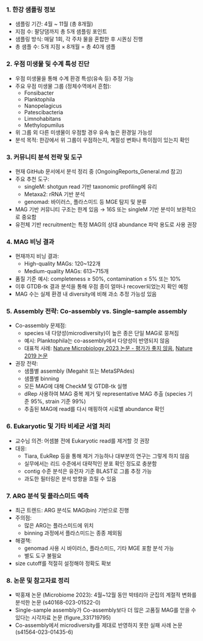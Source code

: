### 1. 한강 샘플링 정보
  - 샘플링 기간: 4월 ~ 11월 (총 8개월)
  - 지점 수: 팔당댐까지 총 5개 샘플링 포인트
  - 샘플링 방식: 매달 1회, 각 주차 물을 혼합한 후 시퀀싱 진행
  - 총 샘플 수: 5개 지점 × 8개월 = 총 40개 샘플

### 2. 우점 미생물 및 수계 특성 진단
  - 우점 미생물을 통해 수계 환경 특성(유속 등) 추정 가능
  - 주요 우점 미생물 그룹 (정체수역에서 흔함):
    - Fonsibacter
    - Planktophila
    - Nanopelagicus
    - Patescibacteria
    - Limnohabitans
    - Methylopumilus
  - 위 그룹 외 다른 미생물이 우점할 경우 유속 높은 환경일 가능성
  - 분석 목적: 한강에서 위 그룹이 우점하는지, 계절성 변화나 특이점이 있는지 확인

### 3. 커뮤니티 분석 전략 및 도구
  - 현재 GitHub 문서에서 분석 정리 중 (OngoingReports_General.md 참고)
  - 주요 추천 도구:
    - singleM: shotgun read 기반 taxonomic profiling에 유리
    - Metaxa2: rRNA 기반 분석
    - genomad: 바이러스, 플라스미드 등 MGE 탐지 및 분류
  - MAG 기반 커뮤니티 구조는 한계 있음 → 16S 또는 singleM 기반 분석이 보완적으로 중요함
  - 유전체 기반 recruitment는 특정 MAG의 상대 abundance 파악 용도로 사용 권장

### 4. MAG 비닝 결과
  - 현재까지 비닝 결과:
    - High-quality MAGs: 120~122개
    - Medium-quality MAGs: 613~715개
  - 품질 기준 예시: completeness ≥ 50%, contamination ≤ 5% 또는 10%
  - 이후 GTDB-tk 결과 분석을 통해 우점 종이 얼마나 recover되었는지 확인 예정
  - MAG 수는 실제 환경 내 diversity에 비해 과소 추정 가능성 있음

### 5. Assembly 전략: Co-assembly vs. Single-sample assembly
  - Co-assembly 문제점:
    - species 내 다양성(microdiversity)이 높은 종은 단일 MAG로 뭉쳐짐
    - 예시: Planktophila는 co-assembly에서 다양성이 반영되지 않음
    - 대표적 사례: [Nature Microbiology 2023 논문 - 평가가 좋지 않음](https://www.nature.com/articles/s41564-023-01435-6), [Nature 2019 논문](https://www.nature.com/articles/s41586-019-1058-x/figures/7)
  - 권장 전략:
    - 샘플별 assembly (Megahit 또는 MetaSPAdes)
    - 샘플별 binning
    - 모든 MAG에 대해 CheckM 및 GTDB-tk 실행
    - dRep 사용하여 MAG 중복 제거 및 representative MAG 추출 (species 기준 95%, strain 기준 99%)
    - 추출된 MAG에 read를 다시 매핑하여 시료별 abundance 확인

### 6. Eukaryotic 및 기타 비세균 서열 처리
  - 교수님 의견: 어셈블 전에 Eukaryotic read를 제거할 것 권장
  - 대응:
    - Tiara, EukRep 등을 통해 제거 가능하나 대부분의 연구는 그렇게 하지 않음
    - 실무에서는 리드 수준에서 대략적인 분포 확인 정도로 충분함
    - contig 수준 분석은 유전자 기준 BLAST로 그룹 추정 가능
    - 과도한 필터링은 분석 방향을 흐릴 수 있음

### 7. ARG 분석 및 플라스미드 예측
  - 최근 트렌드: ARG 분석도 MAG(bin) 기반으로 진행
  - 주의점:
    - 많은 ARG는 플라스미드에 위치
    - binning 과정에서 플라스미드는 종종 제외됨
  - 해결책:
    - genomad 사용 시 바이러스, 플라스미드, 기타 MGE 포함 분석 가능
    - 별도 도구 불필요
  - size cutoff를 적절히 설정해야 정확도 확보

### 8. 논문 및 참고자료 정리
  - 박홍재 논문 (Microbiome 2023): 4월~12월 동안 박테리아 군집의 계절적 변화를 분석한 논문 (s40168-023-01522-0)
  - Single-sample assembly가 Co-assembly보다 더 많은 고품질 MAG를 얻을 수 있다는 시각자료 논문 (figure_331719795)
  - Co-assembly에서 microdiversity를 제대로 반영하지 못한 실패 사례 논문 (s41564-023-01435-6)
